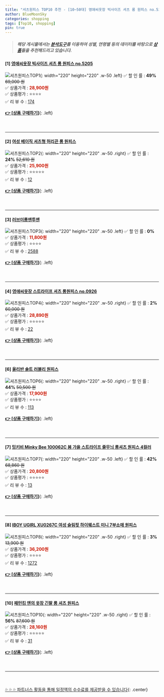 ```yaml
---
title: "셔츠원피스 TOP10 추천 - [10~50대] 영애씨옷장 빅사이즈 셔츠 롱 원피스 no.5205"
author: BlueMoonSky
categories: shopping
tags: [Top10, shopping]
pin: true
---
```


> ##### 해당 게시물에서는 [**분석도구**](https://itemscout.io/)를 이용하여 **성별**, **연령별** 등의 데이터를 바탕으로 [**상품**](https://link.coupang.com/a/baae76)들을 추천해드리고 있습니다.

#### [1] [영애씨옷장 빅사이즈 셔츠 롱 원피스 no.5205](https://link.coupang.com/re/AFFSDP?lptag=AF5964186&subid=bluemoonsky6999&pageKey=6809819527&traceid=V0-153&itemId=16106074814&vendorItemId=83803986214)
![셔츠원피스TOP1](https://thumbnail10.coupangcdn.com/thumbnails/remote/230x230ex/image/vendor_inventory/0897/f06a7c3a9a4a78c9368d080cf71962233f5161202b4f3211196bd98717ee.jpg){: width="220" height="220" .w-50 .left}
✅ 할 인 률 : **49%** ~~<del class="base-price"> 69,000  </del>원~~<br>
✅ 상품가격 : <span style="color:#cb1400"> **28,900원** </span><br>
✅ 상품평가 : ⭐⭐⭐⭐<br>
✅ 리 뷰 수 : [174](https://link.coupang.com/re/AFFSDP?lptag=AF5964186&subid=bluemoonsky6999&pageKey=6809819527&traceid=V0-153&itemId=16106074814&vendorItemId=83803986214)<br>
<br>
[**👉  [상품 구매하기]**](https://link.coupang.com/re/AFFSDP?lptag=AF5964186&subid=bluemoonsky6999&pageKey=6809819527&traceid=V0-153&itemId=16106074814&vendorItemId=83803986214){: .left}
<br>
<br>
<br>

***

#### [2] [여성 베이직 셔츠형 허리끈 롱 원피스](https://link.coupang.com/re/AFFSDP?lptag=AF5964186&subid=bluemoonsky6999&pageKey=7575897476&traceid=V0-153&itemId=19989109727&vendorItemId=87087245590)
![셔츠원피스TOP2](https://thumbnail10.coupangcdn.com/thumbnails/remote/230x230ex/image/vendor_inventory/5f4f/deb5d618b1f96ef2a2f0a35eee62fe62b88bf150f1e2ca745ca3b0a59d69.jpg){: width="220" height="220" .w-50 .right}
✅ 할 인 률 : **24%** ~~<del class="base-price"> 52,610  </del>원~~<br>
✅ 상품가격 : <span style="color:#cb1400"> **25,900원** </span><br>
✅ 상품평가 : ⭐⭐⭐⭐⭐<br>
✅ 리 뷰 수 : [12](https://link.coupang.com/re/AFFSDP?lptag=AF5964186&subid=bluemoonsky6999&pageKey=7575897476&traceid=V0-153&itemId=19989109727&vendorItemId=87087245590)<br>
<br>
[**👉  [상품 구매하기]**](https://link.coupang.com/re/AFFSDP?lptag=AF5964186&subid=bluemoonsky6999&pageKey=7575897476&traceid=V0-153&itemId=19989109727&vendorItemId=87087245590){: .left}
<br>
<br>
<br>

***

#### [3] [러브미롱맨투맨](https://link.coupang.com/re/AFFSDP?lptag=AF5964186&subid=bluemoonsky6999&pageKey=7607830909&traceid=V0-153&itemId=20141372494&vendorItemId=87197369696)
![셔츠원피스TOP3](https://thumbnail7.coupangcdn.com/thumbnails/remote/230x230ex/image/vendor_inventory/a7e5/99d879a8f2e7d921c0c26a522a705fb539e6a43f1cae9cdb3eb31d0de36d.jpg){: width="220" height="220" .w-50 .left}
✅ 할 인 률 : **0%** <br>
✅ 상품가격 : <span style="color:#cb1400"> **11,800원** </span><br>
✅ 상품평가 : ⭐⭐⭐⭐<br>
✅ 리 뷰 수 : [2588](https://link.coupang.com/re/AFFSDP?lptag=AF5964186&subid=bluemoonsky6999&pageKey=7607830909&traceid=V0-153&itemId=20141372494&vendorItemId=87197369696)<br>
<br>
[**👉  [상품 구매하기]**](https://link.coupang.com/re/AFFSDP?lptag=AF5964186&subid=bluemoonsky6999&pageKey=7607830909&traceid=V0-153&itemId=20141372494&vendorItemId=87197369696){: .left}
<br>
<br>
<br>

***

#### [4] [영애씨옷장 스트라이프 셔츠 롱원피스 no.0926](https://link.coupang.com/re/AFFSDP?lptag=AF5964186&subid=bluemoonsky6999&pageKey=6802010836&traceid=V0-153&itemId=16059399369&vendorItemId=83262727572)
![셔츠원피스TOP4](https://thumbnail7.coupangcdn.com/thumbnails/remote/230x230ex/image/vendor_inventory/9ff0/d9e50eef401852091caa250a3d71be2a67ab94e22e2bab4c8887ad3b942e.jpg){: width="220" height="220" .w-50 .right}
✅ 할 인 률 : **2%** ~~<del class="base-price"> 60,000  </del>원~~<br>
✅ 상품가격 : <span style="color:#cb1400"> **28,890원** </span><br>
✅ 상품평가 : ⭐⭐⭐⭐⭐<br>
✅ 리 뷰 수 : [22](https://link.coupang.com/re/AFFSDP?lptag=AF5964186&subid=bluemoonsky6999&pageKey=6802010836&traceid=V0-153&itemId=16059399369&vendorItemId=83262727572)<br>
<br>
[**👉  [상품 구매하기]**](https://link.coupang.com/re/AFFSDP?lptag=AF5964186&subid=bluemoonsky6999&pageKey=6802010836&traceid=V0-153&itemId=16059399369&vendorItemId=83262727572){: .left}
<br>
<br>
<br>

***

#### [6] [올리반 솔트 러블리 원피스](https://link.coupang.com/re/AFFSDP?lptag=AF5964186&subid=bluemoonsky6999&pageKey=7462661526&traceid=V0-153&itemId=19454890412&vendorItemId=86565462419)
![셔츠원피스TOP6](https://thumbnail9.coupangcdn.com/thumbnails/remote/230x230ex/image/vendor_inventory/98c9/a2a0417ed830a1329cde84fff02ca1cb2f5e8c3b3cc7ae2c970dcc152e09.jpg){: width="220" height="220" .w-50 .right}
✅ 할 인 률 : **44%** ~~<del class="base-price"> 50,500  </del>원~~<br>
✅ 상품가격 : <span style="color:#cb1400"> **17,900원** </span><br>
✅ 상품평가 : ⭐⭐⭐⭐<br>
✅ 리 뷰 수 : [113](https://link.coupang.com/re/AFFSDP?lptag=AF5964186&subid=bluemoonsky6999&pageKey=7462661526&traceid=V0-153&itemId=19454890412&vendorItemId=86565462419)<br>
<br>
[**👉  [상품 구매하기]**](https://link.coupang.com/re/AFFSDP?lptag=AF5964186&subid=bluemoonsky6999&pageKey=7462661526&traceid=V0-153&itemId=19454890412&vendorItemId=86565462419){: .left}
<br>
<br>
<br>

***

#### [7] [밍키비 Minky Bee 100062C 봄 가을 스트라이프 줄무늬 롱셔츠 원피스 4컬러](https://link.coupang.com/re/AFFSDP?lptag=AF5964186&subid=bluemoonsky6999&pageKey=6256878399&traceid=V0-153&itemId=12716754906&vendorItemId=79983718827)
![셔츠원피스TOP7](https://thumbnail10.coupangcdn.com/thumbnails/remote/230x230ex/image/vendor_inventory/9f15/000b52d009b6e367e1c62310d2cebd2df311a89313243d4f172b62553195.jpg){: width="220" height="220" .w-50 .left}
✅ 할 인 률 : **42%** ~~<del class="base-price"> 68,860  </del>원~~<br>
✅ 상품가격 : <span style="color:#cb1400"> **20,800원** </span><br>
✅ 상품평가 : ⭐⭐⭐⭐⭐<br>
✅ 리 뷰 수 : [13](https://link.coupang.com/re/AFFSDP?lptag=AF5964186&subid=bluemoonsky6999&pageKey=6256878399&traceid=V0-153&itemId=12716754906&vendorItemId=79983718827)<br>
<br>
[**👉  [상품 구매하기]**](https://link.coupang.com/re/AFFSDP?lptag=AF5964186&subid=bluemoonsky6999&pageKey=6256878399&traceid=V0-153&itemId=12716754906&vendorItemId=79983718827){: .left}
<br>
<br>
<br>

***

#### [8] [IBOY UGIRL XU0267C 여성 슬림핏 하이웨스트 미니 7부소매 원피스](https://link.coupang.com/re/AFFSDP?lptag=AF5964186&subid=bluemoonsky6999&pageKey=7297942348&traceid=V0-153&itemId=18667957057&vendorItemId=85813728274)
![셔츠원피스TOP8](https://thumbnail6.coupangcdn.com/thumbnails/remote/230x230ex/image/vendor_inventory/8f00/dc1556d62a42d40bd03e42b5282948398cead1536b23dd40a7b343959c70.jpg){: width="220" height="220" .w-50 .right}
✅ 할 인 률 : **3%** ~~<del class="base-price"> 13,900  </del>원~~<br>
✅ 상품가격 : <span style="color:#cb1400"> **36,200원** </span><br>
✅ 상품평가 : ⭐⭐⭐⭐<br>
✅ 리 뷰 수 : [1272](https://link.coupang.com/re/AFFSDP?lptag=AF5964186&subid=bluemoonsky6999&pageKey=7297942348&traceid=V0-153&itemId=18667957057&vendorItemId=85813728274)<br>
<br>
[**👉  [상품 구매하기]**](https://link.coupang.com/re/AFFSDP?lptag=AF5964186&subid=bluemoonsky6999&pageKey=7297942348&traceid=V0-153&itemId=18667957057&vendorItemId=85813728274){: .left}
<br>
<br>
<br>

***

#### [10] [패턴킴 앤의 옷장 긴팔 롱 셔츠 원피스](https://link.coupang.com/re/AFFSDP?lptag=AF5964186&subid=bluemoonsky6999&pageKey=6334873761&traceid=V0-153&itemId=13263221193&vendorItemId=80520894430)
![셔츠원피스TOP10](https://thumbnail8.coupangcdn.com/thumbnails/remote/230x230ex/image/retail/images/1738049908147688-97ec3218-2573-49d9-8f48-06ba6a378076.jpg){: width="220" height="220" .w-50 .right}
✅ 할 인 률 : **56%** ~~<del class="base-price"> 87,600  </del>원~~<br>
✅ 상품가격 : <span style="color:#cb1400"> **28,160원** </span><br>
✅ 상품평가 : ⭐⭐⭐⭐⭐<br>
✅ 리 뷰 수 : [31](https://link.coupang.com/re/AFFSDP?lptag=AF5964186&subid=bluemoonsky6999&pageKey=6334873761&traceid=V0-153&itemId=13263221193&vendorItemId=80520894430)<br>
<br>
[**👉  [상품 구매하기]**](https://link.coupang.com/re/AFFSDP?lptag=AF5964186&subid=bluemoonsky6999&pageKey=6334873761&traceid=V0-153&itemId=13263221193&vendorItemId=80520894430){: .left}
<br>
<br>
<br>

***
<br><br>[💦 💦 💦 파트너스 활동을 통해 일정액의 수수료를 제공받을 수 있습니다](https://link.coupang.com/a/baae76){: .center}